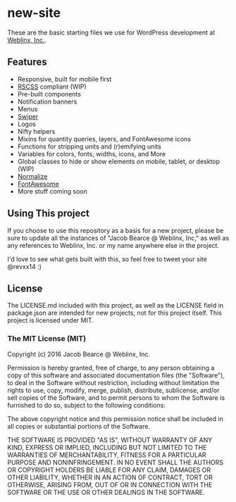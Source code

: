 # new-site

These are the basic starting files we use for WordPress development at [Weblinx, Inc.](http://www.weblinxinc.com/).

## Features

- Responsive, built for mobile first
- [RSCSS](http://rscss.io/) compliant (WIP)
- Pre-built components
 - Notification banners
 - Menus
 - [Swiper](http://idangero.us/swiper/)
 - Logos
- Nifty helpers
 - Mixins for quantity queries, layers, and FontAwesome icons
 - Functions for stripping units and (r)emifying units
 - Variables for colors, fonts, widths, icons, and More
 - Global classes to hide or show elements on mobile, tablet, or desktop (WIP)
- [Normalize](http://necolas.github.io/normalize.css/)
- [FontAwesome](http://fortawesome.github.io/Font-Awesome/)
- More stuff coming soon

## Using This project

If you choose to use this repository as a basis for a new project, please be sure to update all the instances of "Jacob Bearce @ Weblinx, Inc," as well as any references to Weblinx, Inc. or my name anywhere else in the project.

I'd love to see what gets built with this, so feel free to tweet your site @revxx14 :)

## License

The LICENSE.md included with this project, as well as the LICENSE field in package.json are intended for new projects, not for this project itself. This project is licensed under MIT.

### The MIT License (MIT)

Copyright (c) 2016 Jacob Bearce @ Weblinx, Inc.

Permission is hereby granted, free of charge, to any person obtaining a copy of this software and associated documentation files (the "Software"), to deal in the Software without restriction, including without limitation the rights to use, copy, modify, merge, publish, distribute, sublicense, and/or sell copies of the Software, and to permit persons to whom the Software is furnished to do so, subject to the following conditions:

The above copyright notice and this permission notice shall be included in all copies or substantial portions of the Software.

THE SOFTWARE IS PROVIDED "AS IS", WITHOUT WARRANTY OF ANY KIND, EXPRESS OR IMPLIED, INCLUDING BUT NOT LIMITED TO THE WARRANTIES OF MERCHANTABILITY, FITNESS FOR A PARTICULAR PURPOSE AND NONINFRINGEMENT. IN NO EVENT SHALL THE AUTHORS OR COPYRIGHT HOLDERS BE LIABLE FOR ANY CLAIM, DAMAGES OR OTHER LIABILITY, WHETHER IN AN ACTION OF CONTRACT, TORT OR OTHERWISE, ARISING FROM, OUT OF OR IN CONNECTION WITH THE SOFTWARE OR THE USE OR OTHER DEALINGS IN THE SOFTWARE.
